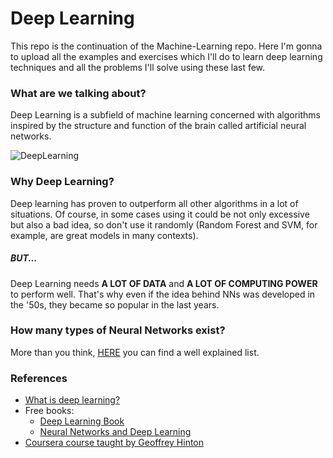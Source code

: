 # Deep Learning
This repo is the continuation of the Machine-Learning repo. Here I'm gonna to upload all the examples and exercises which I'll do to learn deep learning techniques and all the problems I'll solve using these last few.

### What are we talking about?
Deep Learning is a subfield of machine learning concerned with algorithms inspired by the structure and function of the brain called artificial neural networks.

![DeepLearning](https://qph.fs.quoracdn.net/main-qimg-f9151edaa922cf3af83d324fc6280e37)

### Why Deep Learning?
Deep learning has proven to outperform all other algorithms in a lot of situations. Of course, in some cases using it could be not only excessive but also a bad idea, so don't use it randomly (Random Forest and SVM, for example, are great models in many contexts).

##### BUT...
Deep Learning needs **A LOT OF DATA** and **A LOT OF COMPUTING POWER** to perform well.
That's why even if the idea behind NNs was developed in the '50s, they became so popular in the last years.

### How many types of Neural Networks exist?
More than you think, [HERE](https://towardsdatascience.com/the-mostly-complete-chart-of-neural-networks-explained-3fb6f2367464) you can find a well explained list.


### References
- [What is deep learning?](https://machinelearningmastery.com/what-is-deep-learning/)
- Free books:
    - [Deep Learning Book](http://www.deeplearningbook.org/)
    - [Neural Networks and Deep Learning](http://neuralnetworksanddeeplearning.com/)
- [Coursera course taught by Geoffrey Hinton](https://www.coursera.org/learn/neural-networks/home/welcome)
